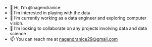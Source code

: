 - 👋 Hi, I’m @nagendranice
- 👀 I’m interested in playing with the data 
- 🌱 I’m currently working as a data engineer and exploring computer vision.
- 💞️ I’m looking to collaborate on any projects involving data and data science
- 📫 You can reach me at nagendranice29@gmail.com

<!---
nagendranice/nagendranice is a ✨ special ✨ repository because its `README.md` (this file) appears on your GitHub profile.
You can click the Preview link to take a look at your changes.
--->
